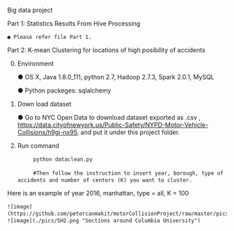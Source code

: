 Big data project

Part 1: Statistics Results From Hive Processing

	● Please refer file Part 1.

Part 2: K-mean Clustering for locations of high posibility of accidents

0. Environment

	● OS X, Java 1.8.0_111, python 2.7, Hadoop 2.7.3, Spark 2.0.1, MySQL
	
	● Python packeges: sqlalchemy

1. Down load dataset

	● Go to NYC Open Data to download dataset exported as .csv , https://data.cityofnewyork.us/Public-Safety/NYPD-Motor-Vehicle-Collisions/h9gi-nx95, and put it under this project folder.

2. Run command

			python dataclean.py
			
			#Then follow the instruction to insert year, borough, type of accidents and number of centers (K) you want to cluster.
			
Here is an example of year 2016, manhattan, type = all, K = 100
			
	![image](https://github.com/petercanmakit/motorCollisionProject/raw/master/pics/SH1.png)
	![image](./pics/SH2.png "Sections around Columbia University")
